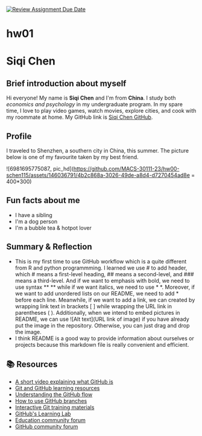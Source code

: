 [![Review Assignment Due Date](https://classroom.github.com/assets/deadline-readme-button-24ddc0f5d75046c5622901739e7c5dd533143b0c8e959d652212380cedb1ea36.svg)](https://classroom.github.com/a/bEPlIkIB)
# hw01

# Siqi Chen

## Brief introduction about myself
Hi everyone! My name is **Siqi Chen** and I'm from **China**. I study both *economics and psychology* in my undergraduate program. In my spare time, I love to play video games, watch movies, explore cities, and cook with my roommate at home. 
My GitHub link is [Siqi Chen GitHub](https://github.com/MACS-30111-23/hw00-schen115). 

## Profile
I traveled to Shenzhen, a southern city in China, this summer. The picture below is one of my favourite taken by my best friend. 

![6981695775087_ pic_hd](https://github.com/MACS-30111-23/hw00-schen115/assets/146036791/4b2c868a-3026-49de-a8d4-d7270454ad8e = 400*300)



## Fun facts about me
* I have a sibling
* I'm a dog person
* I'm a bubble tea & hotpot lover

## Summary & Reflection 
* This is my first time to use GitHub workflow which is a quite different from R and python programmming. I learned we use # to add header, which # means a first-level heading, ## means a second-level, and ### means a third-level. And if we want to emphasis with bold, we need to use syntax ** ** while if we want italics, we need to use * *. Moreover, if we want to add unordered lists on our README, we need to add * before each line. Meanwhile, if we want to add a link, we can created by wrapping link text in brackets [ ] while wrapping the URL link in parentheses ( ). Additionally, when we intend to embed pictures in README, we can use ![Alt text](URL link of image) if you have already put the image in the repository. Otherwise, you can just drag and drop the image.
* I think README is a good way to provide information about ourselves or projects because this markdown file is really convenient and efficient.



## 📚  Resources 
* [A short video explaining what GitHub is](https://www.youtube.com/watch?v=w3jLJU7DT5E&feature=youtu.be) 
* [Git and GitHub learning resources](https://docs.github.com/en/github/getting-started-with-github/git-and-github-learning-resources) 
* [Understanding the GitHub flow](https://guides.github.com/introduction/flow/)
* [How to use GitHub branches](https://www.youtube.com/watch?v=H5GJfcp3p4Q&feature=youtu.be)
* [Interactive Git training materials](https://githubtraining.github.io/training-manual/#/01_getting_ready_for_class)
* [GitHub's Learning Lab](https://lab.github.com/)
* [Education community forum](https://education.github.community/)
* [GitHub community forum](https://github.community/)
